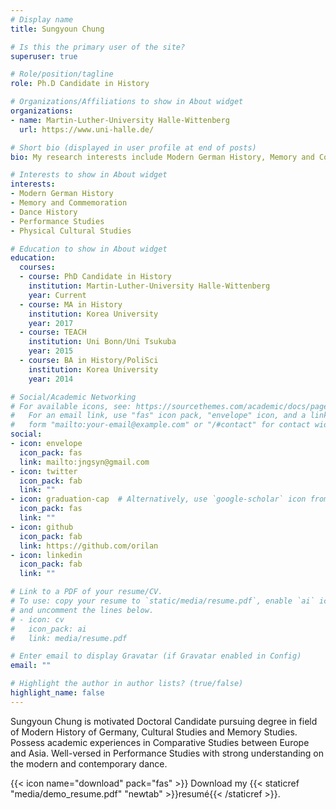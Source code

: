 ```yaml
---
# Display name
title: Sungyoun Chung

# Is this the primary user of the site?
superuser: true

# Role/position/tagline
role: Ph.D Candidate in History

# Organizations/Affiliations to show in About widget
organizations:
- name: Martin-Luther-University Halle-Wittenberg
  url: https://www.uni-halle.de/

# Short bio (displayed in user profile at end of posts)
bio: My research interests include Modern German History, Memory and Commemoration Studies, Dance History, Performance Studies and Physical Cultural Studies.

# Interests to show in About widget
interests:
- Modern German History
- Memory and Commemoration
- Dance History
- Performance Studies
- Physical Cultural Studies  

# Education to show in About widget
education:
  courses:
  - course: PhD Candidate in History
    institution: Martin-Luther-University Halle-Wittenberg
    year: Current
  - course: MA in History
    institution: Korea University
    year: 2017
  - course: TEACH
    institution: Uni Bonn/Uni Tsukuba
    year: 2015
  - course: BA in History/PoliSci
    institution: Korea University
    year: 2014

# Social/Academic Networking
# For available icons, see: https://sourcethemes.com/academic/docs/page-builder/#icons
#   For an email link, use "fas" icon pack, "envelope" icon, and a link in the
#   form "mailto:your-email@example.com" or "/#contact" for contact widget.
social:
- icon: envelope
  icon_pack: fas
  link: mailto:jngsyn@gmail.com
- icon: twitter
  icon_pack: fab
  link: ""
- icon: graduation-cap  # Alternatively, use `google-scholar` icon from `ai` icon pack
  icon_pack: fas
  link: ""
- icon: github
  icon_pack: fab
  link: https://github.com/orilan
- icon: linkedin
  icon_pack: fab
  link: ""

# Link to a PDF of your resume/CV.
# To use: copy your resume to `static/media/resume.pdf`, enable `ai` icons in `params.toml`, 
# and uncomment the lines below.
# - icon: cv
#   icon_pack: ai
#   link: media/resume.pdf

# Enter email to display Gravatar (if Gravatar enabled in Config)
email: ""

# Highlight the author in author lists? (true/false)
highlight_name: false
---
```


Sungyoun Chung is motivated Doctoral Candidate pursuing degree in field of Modern History of Germany, Cultural Studies and Memory Studies. Possess academic experiences in Comparative Studies between Europe and Asia. Well-versed in Performance Studies with strong understanding on the modern and contemporary dance.

{{< icon name="download" pack="fas" >}} Download my {{< staticref "media/demo_resume.pdf" "newtab" >}}resumé{{< /staticref >}}.
